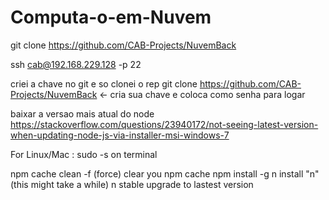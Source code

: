 # Computa-o-em-Nuvem

git clone https://github.com/CAB-Projects/NuvemBack


ssh cab@192.168.229.128 -p 22

criei a chave no git e so clonei o rep
git clone https://github.com/CAB-Projects/NuvemBack
<chave> <- cria sua chave e coloca como senha para logar 

baixar a versao mais atual do node
https://stackoverflow.com/questions/23940172/not-seeing-latest-version-when-updating-node-js-via-installer-msi-windows-7

For Linux/Mac : sudo -s on terminal

npm cache clean -f (force) clear you npm cache
npm install -g n install "n" (this might take a while)
n stable upgrade to lastest version
